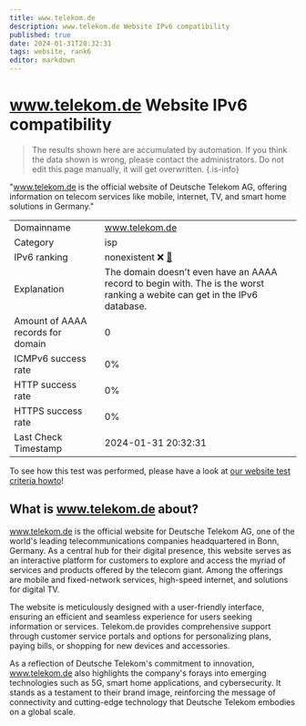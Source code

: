 ```yaml
---
title: www.telekom.de
description: www.telekom.de Website IPv6 compatibility
published: true
date: 2024-01-31T20:32:31
tags: website, rank6
editor: markdown
---
```


# www.telekom.de Website IPv6 compatibility

> The results shown here are accumulated by automation. If you think the data shown is wrong, please contact the administrators. 
> Do not edit this page manually, it will get overwritten.
{.is-info}

"www.telekom.de is the official website of Deutsche Telekom AG, offering information on telecom services like mobile, internet, TV, and smart home solutions in Germany."


|   |   |
| - | - |
| Domainname | www.telekom.de
| Category | isp |
| IPv6 ranking | nonexistent :x: [🔗](/howto/ranking) |
| Explanation | The domain doesn't even have an AAAA record to begin with. The is the worst ranking a webite can get in the IPv6 database. |
| Amount of AAAA records for domain | 0 |
| ICMPv6 success rate | 0%|
| HTTP success rate | 0% |
| HTTPS success rate | 0% |
| Last Check Timestamp | 2024-01-31 20:32:31 |

To see how this test was performed, please have a look at [our website test criteria howto](/howto/testcriteria/website)!


## What is www.telekom.de about?
www.telekom.de is the official website for Deutsche Telekom AG, one of the world's leading telecommunications companies headquartered in Bonn, Germany. As a central hub for their digital presence, this website serves as an interactive platform for customers to explore and access the myriad of services and products offered by the telecom giant. Among the offerings are mobile and fixed-network services, high-speed internet, and solutions for digital TV.

The website is meticulously designed with a user-friendly interface, ensuring an efficient and seamless experience for users seeking information or services. Telekom.de provides comprehensive support through customer service portals and options for personalizing plans, paying bills, or shopping for new devices and accessories.

As a reflection of Deutsche Telekom's commitment to innovation, www.telekom.de also highlights the company's forays into emerging technologies such as 5G, smart home applications, and cybersecurity. It stands as a testament to their brand image, reinforcing the message of connectivity and cutting-edge technology that Deutsche Telekom embodies on a global scale.


